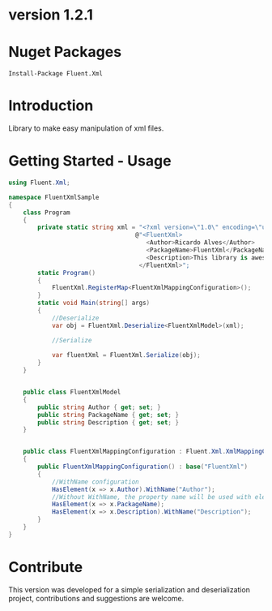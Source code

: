 # version 1.2.1
# Nuget Packages
```
Install-Package Fluent.Xml
```

# Introduction
Library to make easy manipulation of xml files.

# Getting Started - Usage
``` C#
using Fluent.Xml;

namespace FluentXmlSample
{
    class Program
    {
        private static string xml = "<?xml version=\"1.0\" encoding=\"utf-8\"?>" +
                                   @"<FluentXml>
                                      <Author>Ricardo Alves</Author>
                                      <PackageName>FluentXml</PackageName>
                                      <Description>This library is awesome = D </Description>
                                    </FluentXml>";
        static Program()
        {
            FluentXml.RegisterMap<FluentXmlMappingConfiguration>();
        }
        static void Main(string[] args)
        {
            //Deserialize
            var obj = FluentXml.Deserialize<FluentXmlModel>(xml);

            //Serialize
          
            var fluentXml = FluentXml.Serialize(obj);
        }
    }


    public class FluentXmlModel
    {
        public string Author { get; set; }
        public string PackageName { get; set; }
        public string Description { get; set; }
    }


    public class FluentXmlMappingConfiguration : Fluent.Xml.XmlMappingConfiguration<FluentXmlModel>
    {
        public FluentXmlMappingConfiguration() : base("FluentXml")
        {
            //WithName configuration
            HasElement(x => x.Author).WithName("Author");
            //Without WithName, the property name will be used with element name
            HasElement(x => x.PackageName);
            HasElement(x => x.Description).WithName("Description");
        }
    }
}

```


# Contribute
This version was developed for a simple serialization and deserialization project, contributions and suggestions are welcome.
